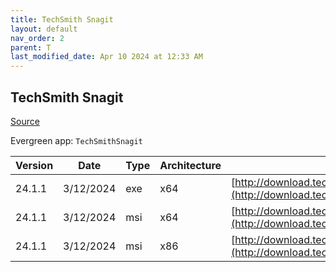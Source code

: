 ```yaml
---
title: TechSmith Snagit
layout: default
nav_order: 2
parent: T
last_modified_date: Apr 10 2024 at 12:33 AM
---
```


## TechSmith Snagit

[Source](https://www.techsmith.com/)

Evergreen app: `TechSmithSnagit`

| Version | Date      | Type | Architecture | URI                                                                                                                                        |
| ------- | --------- | ---- | ------------ | ------------------------------------------------------------------------------------------------------------------------------------------ |
| 24.1.1  | 3/12/2024 | exe  | x64          | [http://download.techsmith.com/snagit/releases/2411/snagit.exe](http://download.techsmith.com/snagit/releases/2411/snagit.exe)             |
| 24.1.1  | 3/12/2024 | msi  | x64          | [http://download.techsmith.com/snagit/releases/2411/snagit.msi](http://download.techsmith.com/snagit/releases/2411/snagit.msi)             |
| 24.1.1  | 3/12/2024 | msi  | x86          | [http://download.techsmith.com/snagit/releases/2411/32bit/snagit.msi](http://download.techsmith.com/snagit/releases/2411/32bit/snagit.msi) |
